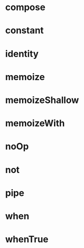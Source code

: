 # compose

<!-- TODO-START
TODO: Fill short description here.

## Type signature

TODO: Fill type signature down below.

```
any ⇒ any
```

## Examples

TODO: List at least one example down below.

```javascript
compose(); // ⇒ TODO
```

## Questions

TODO: List questions that may this function answers.
TODO-END -->

# constant

<!-- TODO-START
TODO: Fill short description here.

## Type signature

TODO: Fill type signature down below.

```
any ⇒ any
```

## Examples

TODO: List at least one example down below.

```javascript
constant(); // ⇒ TODO
```

## Questions

TODO: List questions that may this function answers.
TODO-END -->

# identity

<!-- TODO-START
TODO: Fill short description here.

## Type signature

TODO: Fill type signature down below.

```
any ⇒ any
```

## Examples

TODO: List at least one example down below.

```javascript
identity(); // ⇒ TODO
```

## Questions

TODO: List questions that may this function answers.
TODO-END -->

# memoize

<!-- TODO-START
TODO: Fill short description here.

## Type signature

TODO: Fill type signature down below.

```
any ⇒ any
```

## Examples

TODO: List at least one example down below.

```javascript
memoize(); // ⇒ TODO
```

## Questions

TODO: List questions that may this function answers.
TODO-END -->

# memoizeShallow

<!-- TODO-START
TODO: Fill short description here.

## Type signature

TODO: Fill type signature down below.

```
any ⇒ any
```

## Examples

TODO: List at least one example down below.

```javascript
memoizeShallow(); // ⇒ TODO
```

## Questions

TODO: List questions that may this function answers.
TODO-END -->

# memoizeWith

<!-- TODO-START
TODO: Fill short description here.

## Type signature

TODO: Fill type signature down below.

```
any ⇒ any
```

## Examples

TODO: List at least one example down below.

```javascript
memoizeWith(); // ⇒ TODO
```

## Questions

TODO: List questions that may this function answers.
TODO-END -->

# noOp

<!-- TODO-START
TODO: Fill short description here.

## Type signature

TODO: Fill type signature down below.

```
any ⇒ any
```

## Examples

TODO: List at least one example down below.

```javascript
noOp(); // ⇒ TODO
```

## Questions

TODO: List questions that may this function answers.
TODO-END -->

# not

<!-- TODO-START
TODO: Fill short description here.

## Type signature

TODO: Fill type signature down below.

```
any ⇒ any
```

## Examples

TODO: List at least one example down below.

```javascript
not(); // ⇒ TODO
```

## Questions

TODO: List questions that may this function answers.
TODO-END -->

# pipe

<!-- TODO-START
TODO: Fill short description here.

## Type signature

TODO: Fill type signature down below.

```
any ⇒ any
```

## Examples

TODO: List at least one example down below.

```javascript
pipe(); // ⇒ TODO
```

## Questions

TODO: List questions that may this function answers.
TODO-END -->

# when

<!-- TODO-START
TODO: Fill short description here.

## Type signature

TODO: Fill type signature down below.

```
any ⇒ any
```

## Examples

TODO: List at least one example down below.

```javascript
when(); // ⇒ TODO
```

## Questions

TODO: List questions that may this function answers.
TODO-END -->

# whenTrue

<!-- TODO-START
TODO: Fill short description here.

## Type signature

TODO: Fill type signature down below.

```
any ⇒ any
```

## Examples

TODO: List at least one example down below.

```javascript
whenTrue(); // ⇒ TODO
```

## Questions

TODO: List questions that may this function answers.
TODO-END -->

